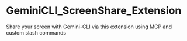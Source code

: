 # GeminiCLI_ScreenShare_Extension
Share your screen with Gemini-CLI via this extension using MCP and custom slash commands
